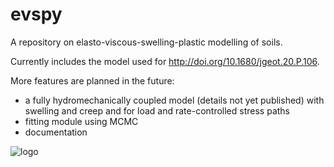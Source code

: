 # evspy
A repository on elasto-viscous-swelling-plastic modelling of soils. 

Currently includes the model used for http://doi.org/10.1680/jgeot.20.P.106. 

More features are planned in the future:
- a fully hydromechanically coupled model (details not yet published) with swelling and creep and for load and rate-controlled stress paths
- fitting module using MCMC
- documentation

![logo](https://github.com/thomasvergote/evspy/edit/master/example_fit.png)
